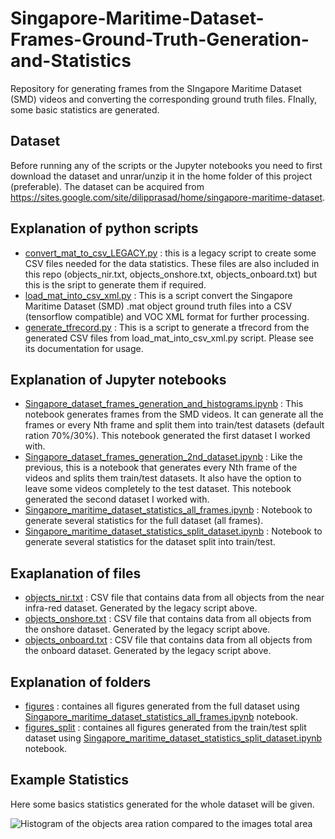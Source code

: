 # Singapore-Maritime-Dataset-Frames-Ground-Truth-Generation-and-Statistics
Repository for generating frames from the SIngapore Maritime Dataset (SMD) videos and converting the corresponding ground truth files. FInally, some basic statistics are generated.

## Dataset

Before running any of the scripts or the Jupyter notebooks you need to first download the dataset and unrar/unzip it in the home folder of this project (preferable). The dataset can be acquired from https://sites.google.com/site/dilipprasad/home/singapore-maritime-dataset.

## Explanation of python scripts

 - [convert_mat_to_csv_LEGACY.py](https://github.com/tilemmpon/Singapore-Maritime-Dataset-Frames-Ground-Truth-Generation-and-Statistics/blob/master/convert_mat_to_csv_LEGACY.py) : this is a legacy script to create some CSV files needed for the data statistics. These files are also included in this repo (objects_nir.txt, objects_onshore.txt, objects_onboard.txt) but this is the sript to generate them if required.
 - [load_mat_into_csv_xml.py](https://github.com/tilemmpon/Singapore-Maritime-Dataset-Frames-Ground-Truth-Generation-and-Statistics/blob/master/load_mat_into_csv_xml.py) : This is a script convert the Singapore Maritime Dataset (SMD) .mat object ground truth files into a CSV (tensorflow compatible) and VOC XML format for further processing.
 - [generate_tfrecord.py](https://github.com/tilemmpon/Singapore-Maritime-Dataset-Frames-Ground-Truth-Generation-and-Statistics/blob/master/generate_tfrecord.py) : This is a script to generate a tfrecord from the generated CSV files from load_mat_into_csv_xml.py script. Please see its documentation for usage.
 
## Explanation of Jupyter notebooks
 - [Singapore_dataset_frames_generation_and_histograms.ipynb](https://github.com/tilemmpon/Singapore-Maritime-Dataset-Frames-Ground-Truth-Generation-and-Statistics/blob/master/Singapore_dataset_frames_generation_and_histograms.ipynb) : This notebook generates frames from the SMD videos. It can generate all the frames or every Nth frame and split them into train/test datasets (default ration 70%/30%). This notebook generated the first dataset I worked with.
 - [Singapore_dataset_frames_generation_2nd_dataset.ipynb](https://github.com/tilemmpon/Singapore-Maritime-Dataset-Frames-Ground-Truth-Generation-and-Statistics/blob/master/Singapore_dataset_frames_generation_2nd_dataset.ipynb) : Like the previous, this is a notebook that generates every Nth frame of the videos and splits them train/test datasets. It also have the option to leave some videos completely to the test dataset. This notebook generated the second dataset I worked with.
 - [Singapore_maritime_dataset_statistics_all_frames.ipynb](https://github.com/tilemmpon/Singapore-Maritime-Dataset-Frames-Ground-Truth-Generation-and-Statistics/blob/master/Singapore_maritime_dataset_statistics_all_frames.ipynb) : Notebook to generate several statistics for the full dataset (all frames).
 - [Singapore_maritime_dataset_statistics_split_dataset.ipynb](https://github.com/tilemmpon/Singapore-Maritime-Dataset-Frames-Ground-Truth-Generation-and-Statistics/blob/master/Singapore_maritime_dataset_statistics_split_dataset.ipynb) : Notebook to generate several statistics for the dataset split into train/test.

## Exaplanation of files

 - [objects_nir.txt](https://github.com/tilemmpon/Singapore-Maritime-Dataset-Frames-Ground-Truth-Generation-and-Statistics/blob/master/objects_nir.txt) : CSV file that contains data from all objects from the near infra-red dataset. Generated by the legacy script above.
 - [objects_onshore.txt](https://github.com/tilemmpon/Singapore-Maritime-Dataset-Frames-Ground-Truth-Generation-and-Statistics/blob/master/objects_onshore.txt) : CSV file that contains data from all objects from the onshore dataset. Generated by the legacy script above.
 - [objects_onboard.txt](https://github.com/tilemmpon/Singapore-Maritime-Dataset-Frames-Ground-Truth-Generation-and-Statistics/blob/master/objects_onboard.txt) : CSV file that contains data from all objects from the onboard dataset. Generated by the legacy script above.

## Explanation of folders

 - [figures](https://github.com/tilemmpon/Singapore-Maritime-Dataset-Frames-Ground-Truth-Generation-and-Statistics/tree/master/figures) : containes all figures generated from the full dataset using [Singapore_maritime_dataset_statistics_all_frames.ipynb](https://github.com/tilemmpon/Singapore-Maritime-Dataset-Frames-Ground-Truth-Generation-and-Statistics/blob/master/Singapore_maritime_dataset_statistics_all_frames.ipynb) notebook.
 - [figures_split](https://github.com/tilemmpon/Singapore-Maritime-Dataset-Frames-Ground-Truth-Generation-and-Statistics/tree/master/figures_split) : containes all figures generated from the train/test split dataset using [Singapore_maritime_dataset_statistics_split_dataset.ipynb](https://github.com/tilemmpon/Singapore-Maritime-Dataset-Frames-Ground-Truth-Generation-and-Statistics/blob/master/Singapore_maritime_dataset_statistics_split_dataset.ipynb)  notebook.

## Example Statistics

Here some basics statistics generated for the whole dataset will be given.

![Histogram of the objects area ration compared to the images total area](https://github.com/tilemmpon/Singapore-Maritime-Dataset-Frames-Ground-Truth-Generation-and-Statistics/blob/master/figures/histogram_area_full_dataset.png)
